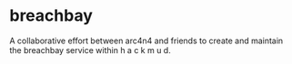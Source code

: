 # breachbay
A collaborative effort between arc4n4 and friends to create and maintain the breachbay service within h a c k m u d.
